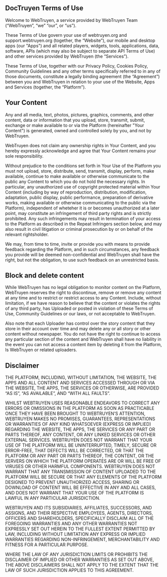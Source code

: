 ## DocTruyen Terms of Use

Welcome to WebTruyen, a service provided by WebTruyen Team (“WebTruyen”, “we” “our”, or “us”).

These Terms of Use govern your use of webtruyen.org and support.webtruyen.org (together, the “Website”), our mobile and desktop apps (our "Apps") and all related players, widgets, tools, applications, data, software, APIs (which may also be subject to separate API Terms of Use) and other services provided by WebTruyen (the “Services”).

These Terms of Use, together with our Privacy Policy, Cookies Policy, Community Guidelines and any other terms specifically referred to in any of those documents, constitute a legally binding agreement (the “Agreement”) between you and WebTruyen in relation to your use of the Website, Apps and Services (together, the “Platform”).
## Your Content

Any and all media, text, photos, pictures, graphics, comments, and other content, data or information that you upload, store, transmit, submit, exchange or make available to or via the Platform (hereinafter "Your Content") is generated, owned and controlled solely by you, and not by WebTruyen.

WebTruyen does not claim any ownership rights in Your Content, and you hereby expressly acknowledge and agree that Your Content remains your sole responsibility.

Without prejudice to the conditions set forth in Your Use of the Platform you must not upload, store, distribute, send, transmit, display, perform, make available, continue to make available or otherwise communicate to the public any Content to which you do not hold the necessary rights. In particular, any unauthorized use of copyright protected material within Your Content (including by way of reproduction, distribution, modification, adaptation, public display, public performance, preparation of derivative works, making available or otherwise communicating to the public via the Platform), independent of wheteher it is or becomes unauthorized at a later point, may constitute an infringement of third party rights and is strictly prohibited. Any such infringements may result in termination of your access to the Platform as described in the Repeat Infringers section below, and may also result in civil litigation or criminal prosecution by or on behalf of the relevant rightsholder.

We may, from time to time, invite or provide you with means to provide feedback regarding the Platform, and in such circumstances, any feedback you provide will be deemed non-confidential and WebTruyen shall have the right, but not the obligation, to use such feedback on an unrestricted basis.

## Block and delete content

While WebTruyen has no legal obligation to monitor content on the Platform, WebTruyen reserves the right to discontinue, remove or remove any content at any time and to restrict or restrict access to any Content. Include, without limitation, if we have reason to believe that the content or violates the rights of any third party, has Uploaded or posted in violation of these Terms of Use, Community Guidelines or our laws, or not acceptable to WebTruyen.

Also note that each Uploader has control over the story content that they store in their account over time and may delete any or all story or other content without newspaper. You do not have the right to continue to access any particular section of the content and WebTruyen shall have no liability in the event you can not access a content item by deleting it from the Platform, Is WebTruyen or related uploaders.

## Disclaimer

THE PLATFORM, INCLUDING, WITHOUT LIMITATION, THE WEBSITE, THE APPS AND ALL CONTENT AND SERVICES ACCESSED THROUGH OR VIA THE WEBSITE, THE APPS, THE SERVICES OR OTHERWISE, ARE PROVIDED “AS IS”, “AS AVAILABLE”, AND “WITH ALL FAULTS”.

WHILST WEBTRUYEN USES REASONABLE ENDEAVORS TO CORRECT ANY ERRORS OR OMISSIONS IN THE PLATFORM AS SOON AS PRACTICABLE ONCE THEY HAVE BEEN BROUGHT TO WEBTRUYEN’S ATTENTION, WEBTRUYEN MAKES NO PROMISES, GUARANTEES, REPRESENTATIONS OR WARRANTIES OF ANY KIND WHATSOEVER (EXPRESS OR IMPLIED) REGARDING THE WEBSITE, THE APPS, THE SERVICES OR ANY PART OR PARTS THEREOF, ANY CONTENT, OR ANY LINKED SERVICES OR OTHER EXTERNAL SERVICES. WEBTRUYEN DOES NOT WARRANT THAT YOUR USE OF THE PLATFORM WILL BE UNINTERRUPTED, TIMELY, SECURE OR ERROR-FREE, THAT DEFECTS WILL BE CORRECTED, OR THAT THE PLATFORM OR ANY PART OR PARTS THEREOF, THE CONTENT, OR THE SERVERS ON WHICH THE PLATFORM OPERATES ARE OR WILL BE FREE OF VIRUSES OR OTHER HARMFUL COMPONENTS. WEBTRUYEN DOES NOT WARRANT THAT ANY TRANSMISSION OF CONTENT UPLOADED TO THE PLATFORM WILL BE SECURE OR THAT ANY ELEMENTS OF THE PLATFORM DESIGNED TO PREVENT UNAUTHORIZED ACCESS, SHARING OR DOWNLOAD OF CONTENT WILL BE EFFECTIVE IN ANY AND ALL CASES, AND DOES NOT WARRANT THAT YOUR USE OF THE PLATFORM IS LAWFUL IN ANY PARTICULAR JURISDICTION.

WEBTRUYEN AND ITS SUBSIDIARIES, AFFILIATES, SUCCESSORS, AND ASSIGNS, AND THEIR RESPECTIVE EMPLOYEES, AGENTS, DIRECTORS, OFFICERS AND SHAREHOLDERS, SPECIFICALLY DISCLAIM ALL OF THE FOREGOING WARRANTIES AND ANY OTHER WARRANTIES NOT EXPRESSLY SET OUT HEREIN TO THE FULLEST EXTENT PERMITTED BY LAW, INCLUDING WITHOUT LIMITATION ANY EXPRESS OR IMPLIED WARRANTIES REGARDING NON-INFRINGEMENT, MERCHANTABILITY AND FITNESS FOR A PARTICULAR PURPOSE.

WHERE THE LAW OF ANY JURISDICTION LIMITS OR PROHIBITS THE DISCLAIMER OF IMPLIED OR OTHER WARRANTIES AS SET OUT ABOVE, THE ABOVE DISCLAIMERS SHALL NOT APPLY TO THE EXTENT THAT THE LAW OF SUCH JURISDICTION APPLIES TO THIS AGREEMENT.
